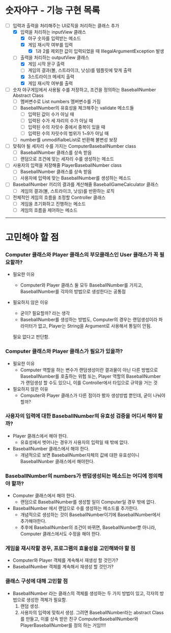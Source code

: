 # 숫자야구 - 기능 구현 목록

- [ ] 입력과 출력을 처리해주는 UI로직을 처리하는 클래스 추가
    - [x] 입력을 처리하는 inputView 클래스
        - [x] 야구 숫자를 입력받는 메소드
        - [x] 게임 재시작 여부를 입력
            - [x] 1과 2를 제외한 값이 입력되었을 때 IllegalArgumentException 발생
    - [ ] 출력을 처리하는 outputView 클래스
        - [x] 게임 시작 문구 출력
        - [ ] 게임의 결과(볼, 스트라이크, 낫싱)를 템플릿에 맞게 출력
        - [x] 3스트라이크 메세지 출력
        - [x] 게임 재시작 여부를 출력

- [ ] 숫자 야구게임에서 사용될 수를 저장하고, 조건을 정의하는 BaseballNumber Abstract Class
    - [ ] 멤버변수로 List<Integer> numbers 멤버변수를 가짐
    - [ ] BaseballNumber의 유효성을 체크해주는 validate 메소드들
        - [ ] 입력된 값이 수가 아닐 때
        - [ ] 입력된 수가 세 자리의 수가 아닐 때
        - [ ] 입력된 수의 자릿수 중에서 중복이 있을 때
        - [ ] 입력된 수의 자릿수의 범위가 1~9가 아닐 때
    - [ ] number를 unmodifialbeList로 반환해 불변성 보장

- [ ] 맞춰야 될 세자리 수를 가지는 ComputerBaseballNumber class
    - [ ] BaseballNumber 클래스를 상속 받음
    - [ ] 랜덤으로 조건에 맞는 세자리 수를 생성하는 메소드

- [ ] 사용자의 입력을 저장해줄 PlayerBaseballNumber class
    - [ ] BaseballNumber 클래스를 상속 받음
    - [ ] 사용자에 입력에 맞는 BaseballNumber를 생성하는 메소드

- [ ] BaseballNumber 끼리의 결과를 계산해줄 BaseballGameCalculator 클래스
    - [ ] 게임의 결과(볼, 스트라이크, 낫싱)를 반환하는 로직

- [ ] 전체적인 게임의 흐름을 조정할 Controller 클래스
    - [ ] 게임을 초기화하고 진행하는 메소드
    - [ ] 게임의 흐름을 제어하는 메소드

---

# 고민해야 할 점

### Computer 클래스와 Player 클래스의 부모클래스인 User 클래스가 꼭 필요할까?

- 필요한 이유
    - Computer와 Player 클래스 둘 모두 BaseballNumber를 가지고, BaseballNumber를 각자의 방법으로 생성한다는 공통점
- 필요하지 않은 이유
    - 굳이? 필요할까? 라는 생각
    - BaseballNumber를 생성하는 방법도, Computer의 경우는 랜덤생성이라 파라미터가 없고,
      Player는 String을 Argument로 사용해서 통일이 안됨.

  필요 없다고 판단함.

### Computer 클래스와 Player 클래스가 필요가 있을까?

- 필요한 이유
    - Computer 역할을 하는 변수가 랜덤생성이란 결과물이 아닌 다른 방법으로 BaseballNumber를 호출하는 위험 또는,
      Player 역할의 BaseballNumber 가 랜덤생성 할 수도 있으니, 이를 Controller에서 타입으로 규약을 거는 것
- 필요하지 않은 이유
    - Computer와 Player 클래스가 다른 점이라 봤자 생성방법 뿐인데, 굳이 나눠야 할까?

### 사용자의 입력에 대한 BaseballNumber의 유효성 검증을 어디서 해야 할까?

- Player 클래스에서 해야 한다.
    - 유효성에서 벗어나는 경우가 사용자의 입력일 때 밖에 없다.
- BaseballNumber 클래스에서 해야 한다.
    - 개념적으로 보면 BaseballNumber자체의 값에 대한 유효성이니 BaseballNunber 클래스에서 해야한다.

### BaseballNumber의 numbers가 랜덤생성되는 메소드는 어디에 정의해야 할까?

- Computer 클래스에서 해야 한다.
    - 랜덤으로 BaseballNumber를 생성할 일이 Computer일 경우 밖에 없다.
- BaseballNumber 에서 랜덤으로 수를 생성하는 메소드를 추가한다.
    - 개념적으로 생성하는 것이 BaseballNumber이기에 BaseballNumber에서 추가해야한다.
    - 추후에 BaseballNumber의 조건이 바뀌면, BaseballNumber뿐 아니라,
      Computer 클래스에서도 수정을 해야 한다.

### 게임을 재시작할 경우, 프로그램의 효율성을 고민해봐야 할 점

- Computer와 Player 객체를 계속해서 재생성 할 것인가?
- BaseballNumber 객체를 계속해서 재생성 할 것인가?

### 클래스 구성에 대해 고민할 점

- BaseballNumber 라는 클래스의 객체를 생성하는 두 가지 방법이 있고, 각자의 방법으로 생성한 객체가 필요함.
    1. 랜덤 생성.
    2. 사용자의 입력에 맞춰서 생성.
       그려면 BaseballNumber라는 abstract Class를 만들고,
       이를 상속 받은 친구 ComputerBaseballNumber와
       PlayerBaseballNumber를 정의 하는 거임!!!!

